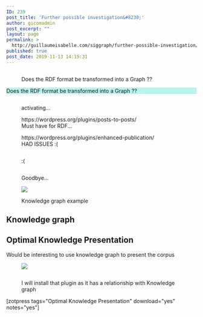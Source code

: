 ```yaml
---
ID: 239
post_title: 'Further possible investigation&#8230;'
author: gicomadmin
post_excerpt: ""
layout: page
permalink: >
  http://guillaumeisabelle.com/siggraph/further-possible-investigation/
published: true
post_date: 2019-11-13 14:15:31
---
```

<!-- wp:image {"id":263,"linkDestination":"custom"} --><figure class="wp-block-image">

<a href="https://wordpress.org/plugins/lh-rdf/" target="_blank" rel="noreferrer noopener"><img src="http://guillaumeisabelle.com/siggraph/wp-content/uploads/sites/25/2019/11/image-30.png" alt="" class="wp-image-263" /></a><figcaption>Does the RDF format be transformed into a Graph ??</figcaption></figure> <!-- /wp:image -->

<!-- wp:paragraph {"customBackgroundColor":"#bbf3ee"} -->

<p style="background-color:#bbf3ee" class="has-background">
  Does the RDF format be transformed into a Graph ??
</p>

<!-- /wp:paragraph -->

<!-- wp:image {"id":266} --><figure class="wp-block-image">

<img src="http://guillaumeisabelle.com/siggraph/wp-content/uploads/sites/25/2019/11/image-31-1024x94.png" alt="" class="wp-image-266" /><figcaption>activating...</figcaption></figure> <!-- /wp:image -->

<!-- wp:core-embed/wordpress {"url":"https://wordpress.org/plugins/posts-to-posts/","type":"wp-embed","providerNameSlug":"plugin-directory","className":""} --><figure class="wp-block-embed-wordpress wp-block-embed is-type-wp-embed is-provider-plugin-directory">

<div class="wp-block-embed__wrapper">
  https://wordpress.org/plugins/posts-to-posts/
</div><figcaption>Must have for RDF...</figcaption></figure> 

<!-- /wp:core-embed/wordpress -->

<!-- wp:core-embed/wordpress {"url":"https://wordpress.org/plugins/enhanced-publication/","type":"wp-embed","providerNameSlug":"plugin-directory","className":""} --><figure class="wp-block-embed-wordpress wp-block-embed is-type-wp-embed is-provider-plugin-directory">

<div class="wp-block-embed__wrapper">
  https://wordpress.org/plugins/enhanced-publication/
</div><figcaption>HAD ISSUES :(

  
  
</figcaption></figure> <!-- /wp:core-embed/wordpress -->

<!-- wp:image {"id":269} --><figure class="wp-block-image">

<img src="http://guillaumeisabelle.com/siggraph/wp-content/uploads/sites/25/2019/11/image-32.png" alt="" class="wp-image-269" /><figcaption>:(  
</figcaption></figure> <!-- /wp:image -->

<!-- wp:image {"id":270} --><figure class="wp-block-image">

<img src="http://guillaumeisabelle.com/siggraph/wp-content/uploads/sites/25/2019/11/image-33.png" alt="" class="wp-image-270" /><figcaption>Goodbye...</figcaption></figure> <!-- /wp:image -->

<!-- wp:image --><figure class="wp-block-image">

![][1]<figcaption>Knowledge graph example  
</figcaption></figure> <!-- /wp:image -->

<!-- wp:paragraph -->



<!-- /wp:paragraph -->

<!-- wp:heading -->

## Knowledge graph

<!-- /wp:heading -->

<!-- wp:heading -->

## Optimal Knowledge Presentation

<!-- /wp:heading -->

<!-- wp:paragraph -->

Would be interesting to use knowledge graph to present the corpus

<!-- /wp:paragraph -->

<!-- wp:image --><figure class="wp-block-image">

![][2]</figure> <!-- /wp:image -->

<!-- wp:image {"id":242} --><figure class="wp-block-image">

<img src="http://guillaumeisabelle.com/siggraph/wp-content/uploads/sites/25/2019/11/image-29.png" alt="" class="wp-image-242" /><figcaption>I will install that plugin as it has a relationship with Knowledge graph</figcaption></figure> <!-- /wp:image -->

<!-- wp:shortcode --> [zotpress tags="Optimal Knowledge Presentation" download="yes" notes="yes"] 

<!-- /wp:shortcode -->

 [1]: https://upload.wikimedia.org/wikipedia/commons/7/70/Schema_DBpedia_2010.png
 [2]: https://ps.w.org/schema-and-structured-data-for-wp/assets/screenshot-3.png?rev=2102249